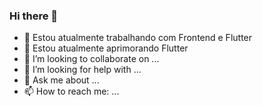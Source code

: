 ### Hi there 👋

- 🔭 Estou atualmente trabalhando com Frontend e Flutter
- 🌱 Estou atualmente aprimorando Flutter
- 👯 I’m looking to collaborate on ...
- 🤔 I’m looking for help with ...
- 💬 Ask me about ...
- 📫 How to reach me: ...


